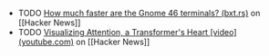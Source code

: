 - TODO [How much faster are the Gnome 46 terminals? (bxt.rs)](https://news.ycombinator.com/item?id=39966918) on [[Hacker News]]
- TODO [Visualizing Attention, a Transformer's Heart [video] (youtube.com)](https://news.ycombinator.com/item?id=39965126) on [[Hacker News]]